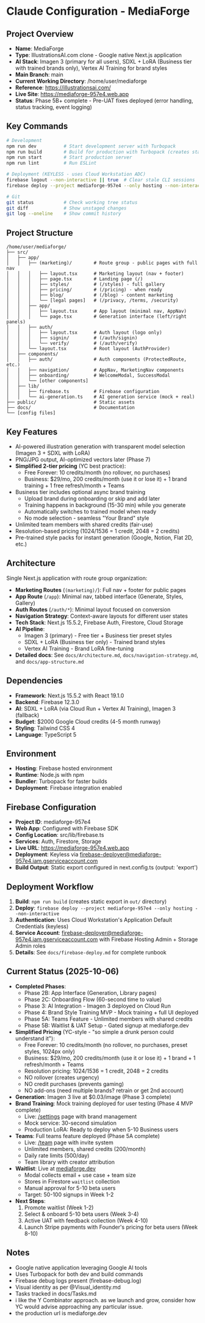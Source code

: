 # Claude Configuration - MediaForge

## Project Overview
- **Name**: MediaForge
- **Type**: IllustrationsAI.com clone - Google native Next.js application
- **AI Stack**: Imagen 3 (primary for all users), SDXL + LoRA (Business tier with trained brands only), Vertex AI Training for brand styles
- **Main Branch**: main
- **Current Working Directory**: /home/user/mediaforge
- **Reference**: https://illustrationsai.com/
- **Live Site**: https://mediaforge-957e4.web.app
- **Status**: Phase 5B+ complete - Pre-UAT fixes deployed (error handling, status tracking, event logging)

## Key Commands
```bash
# Development
npm run dev          # Start development server with Turbopack
npm run build        # Build for production with Turbopack (creates static export in out/)
npm run start        # Start production server
npm run lint         # Run ESLint

# Deployment (KEYLESS - uses Cloud Workstation ADC)
firebase logout --non-interactive || true  # Clear stale CLI sessions
firebase deploy --project mediaforge-957e4 --only hosting --non-interactive

# Git
git status           # Check working tree status
git diff             # Show unstaged changes
git log --oneline    # Show commit history
```

## Project Structure
```
/home/user/mediaforge/
├── src/
│   ├── app/
│   │   ├── (marketing)/        # Route group - public pages with full nav
│   │   │   ├── layout.tsx      # Marketing layout (nav + footer)
│   │   │   ├── page.tsx        # Landing page (/)
│   │   │   ├── styles/         # (/styles) - full gallery
│   │   │   ├── pricing/        # (/pricing) - when ready
│   │   │   ├── blog/           # (/blog) - content marketing
│   │   │   └── [legal pages]   # (/privacy, /terms, /security)
│   │   ├── app/
│   │   │   ├── layout.tsx      # App layout (minimal nav, AppNav)
│   │   │   └── page.tsx        # Generation interface (left/right panels)
│   │   ├── auth/
│   │   │   ├── layout.tsx      # Auth layout (logo only)
│   │   │   ├── signin/         # (/auth/signin)
│   │   │   └── verify/         # (/auth/verify)
│   │   └── layout.tsx          # Root layout (AuthProvider)
│   ├── components/
│   │   ├── auth/               # Auth components (ProtectedRoute, etc.)
│   │   ├── navigation/         # AppNav, MarketingNav components
│   │   ├── onboarding/         # WelcomeModal, SuccessModal
│   │   └── [other components]
│   ├── lib/
│   │   ├── firebase.ts         # Firebase configuration
│   │   └── ai-generation.ts    # AI generation service (mock + real)
├── public/                     # Static assets
├── docs/                       # Documentation
└── [config files]
```

## Key Features
- AI-powered illustration generation with transparent model selection (Imagen 3 + SDXL with LoRA)
- PNG/JPG output, AI-optimized vectors later (Phase 7)
- **Simplified 2-tier pricing** (YC best practice):
  - Free Forever: 10 credits/month (no rollover, no purchases)
  - Business: $29/mo, 200 credits/month (use it or lose it) + 1 brand training + 1 free refresh/month + Teams
- Business tier includes optional async brand training
  - Upload brand during onboarding or skip and add later
  - Training happens in background (15-30 min) while you generate
  - Automatically switches to trained model when ready
  - No mode selection - seamless "Your Brand" style
- Unlimited team members with shared credits (fair-use)
- Resolution-based pricing (1024/1536 = 1 credit, 2048 = 2 credits)
- Pre-trained style packs for instant generation (Google, Notion, Flat 2D, etc.)

## Architecture
Single Next.js application with route group organization:
- **Marketing Routes** (`(marketing)/`): Full nav + footer for public pages
- **App Route** (`/app`): Minimal nav, tabbed interface (Generate, Styles, Gallery)
- **Auth Routes** (`/auth/*`): Minimal layout focused on conversion
- **Navigation Strategy**: Context-aware layouts for different user states
- **Tech Stack**: Next.js 15.5.2, Firebase Auth, Firestore, Cloud Storage
- **AI Pipeline**:
  - Imagen 3 (primary) - Free tier + Business tier preset styles
  - SDXL + LoRA (Business tier only) - Trained brand styles
  - Vertex AI Training - Brand LoRA fine-tuning
- **Detailed docs**: See `docs/Architecture.md`, `docs/navigation-strategy.md`, and `docs/app-structure.md`

## Dependencies
- **Framework**: Next.js 15.5.2 with React 19.1.0
- **Backend**: Firebase 12.3.0
- **AI**: SDXL + LoRA (via Cloud Run + Vertex AI Training), Imagen 3 (fallback)
- **Budget**: $2000 Google Cloud credits (4-5 month runway)
- **Styling**: Tailwind CSS 4
- **Language**: TypeScript 5

## Environment
- **Hosting**: Firebase hosted environment
- **Runtime**: Node.js with npm
- **Bundler**: Turbopack for faster builds
- **Deployment**: Firebase integration enabled

## Firebase Configuration
- **Project ID**: mediaforge-957e4
- **Web App**: Configured with Firebase SDK
- **Config Location**: src/lib/firebase.ts
- **Services**: Auth, Firestore, Storage
- **Live URL**: https://mediaforge-957e4.web.app
- **Deployment**: Keyless via firebase-deployer@mediaforge-957e4.iam.gserviceaccount.com
- **Build Output**: Static export configured in next.config.ts (output: 'export')

## Deployment Workflow
1. **Build**: `npm run build` (creates static export in `out/` directory)
2. **Deploy**: `firebase deploy --project mediaforge-957e4 --only hosting --non-interactive`
3. **Authentication**: Uses Cloud Workstation's Application Default Credentials (keyless)
4. **Service Account**: firebase-deployer@mediaforge-957e4.iam.gserviceaccount.com with Firebase Hosting Admin + Storage Admin roles
5. **Details**: See `docs/firebase-deploy.md` for complete runbook

## Current Status (2025-10-06)
- **Completed Phases**:
  - Phase 2B: App Interface (Generation, Library pages)
  - Phase 2C: Onboarding Flow (60-second time to value)
  - Phase 3: AI Integration - Imagen 3 deployed on Cloud Run
  - Phase 4: Brand Style Training MVP - Mock training + full UI deployed
  - Phase 5A: Teams Feature - Unlimited members with shared credits
  - Phase 5B: Waitlist & UAT Setup - Gated signup at mediaforge.dev
- **Simplified Pricing** (YC-style - "so simple a drunk person could understand it"):
  - Free Forever: 10 credits/month (no rollover, no purchases, preset styles, 1024px only)
  - Business: $29/mo, 200 credits/month (use it or lose it) + 1 brand + 1 refresh/month + Teams
  - Resolution pricing: 1024/1536 = 1 credit, 2048 = 2 credits
  - NO rollover (creates urgency)
  - NO credit purchases (prevents gaming)
  - NO add-ons (need multiple brands? retrain or get 2nd account)
- **Generation**: Imagen 3 live at $0.03/image (Phase 3 complete)
- **Brand Training**: Mock training deployed for user testing (Phase 4 MVP complete)
  - Live: [/settings](https://mediaforge-957e4.web.app/settings) page with brand management
  - Mock service: 30-second simulation
  - Production LoRA: Ready to deploy when 5-10 Business users
- **Teams**: Full teams feature deployed (Phase 5A complete)
  - Live: [/team](https://mediaforge-957e4.web.app/team) page with invite system
  - Unlimited members, shared credits (200/month)
  - Daily rate limits (500/day)
  - Team library with creator attribution
- **Waitlist**: Live at [mediaforge.dev](https://mediaforge.dev)
  - Modal collects email + use case + team size
  - Stores in Firestore `waitlist` collection
  - Manual approval for 5-10 beta users
  - Target: 50-100 signups in Week 1-2
- **Next Steps**:
  1. Promote waitlist (Week 1-2)
  2. Select & onboard 5-10 beta users (Week 3-4)
  3. Active UAT with feedback collection (Week 4-10)
  4. Launch Stripe payments with Founder's pricing for beta users (Week 8-10)

## Notes
- Google native application leveraging Google AI tools
- Uses Turbopack for both dev and build commands
- Firebase debug logs present (firebase-debug.log)
- Visual identity as per @Visual_identity.md
- Tasks tracked in docs/Tasks.md
 - i like the Y Combinator approach. as we launch and grow, consider how YC would advise approaching any particular issue.
  -   the production url is mediaforge.dev

  